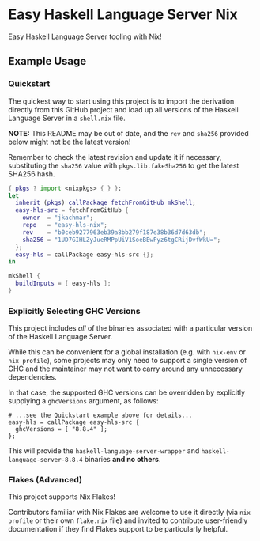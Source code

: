 # Easy Haskell Language Server Nix

Easy Haskell Language Server tooling with Nix!

## Example Usage

### Quickstart

The quickest way to start using this project is to import the derivation
directly from this GitHub project and load up all versions of the Haskell
Language Server in a `shell.nix` file.

**NOTE:** This README may be out of date, and the `rev` and `sha256` provided
below might not be the latest version!

Remember to check the latest revision and update it if necessary, substituting
the `sha256` value with `pkgs.lib.fakeSha256` to get the latest SHA256 hash.

```nix
{ pkgs ? import <nixpkgs> { } }:
let
  inherit (pkgs) callPackage fetchFromGitHub mkShell;
  easy-hls-src = fetchFromGitHub {
    owner  = "jkachmar";
    repo   = "easy-hls-nix";
    rev    = "b0ceb9277963eb39a8bb279f187e38b36d7d63db";
    sha256 = "1UD7GIHLZyJueRMPpUiV1SoeBEwFyz6tgCRijDvfWkU=";
  };
  easy-hls = callPackage easy-hls-src {};
in

mkShell {
  buildInputs = [ easy-hls ];
}
```

### Explicitly Selecting GHC Versions

This project includes _all_ of the binaries associated with a particular
version of the Haskell Language Server.

While this can be convenient for a global installation (e.g. with `nix-env` or
`nix profile`), some projects may only need to support a single version of GHC
and the maintainer may not want to carry around any unnecessary dependencies.

In that case, the supported GHC versions can be overridden by explicitly
supplying a `ghcVersions` argument, as follows:

```
# ...see the Quickstart example above for details...
easy-hls = callPackage easy-hls-src {
  ghcVersions = [ "8.8.4" ];
};
```

This will provide the `haskell-language-server-wrapper` and
`haskell-language-server-8.8.4` binaries **and no others**.

### Flakes (Advanced)

This project supports Nix Flakes!

Contributors familiar with Nix Flakes are welcome to use it directly (via
`nix profile` or their own `flake.nix` file) and invited to contribute
user-friendly documentation if they find Flakes support to be particularly
helpful.
